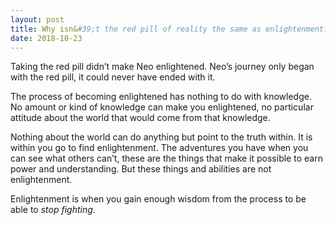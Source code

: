 ```yaml
---
layout: post
title: Why isn&#39;t the red pill of reality the same as enlightenment?
date: 2018-10-23
---
```


<p>Taking the red pill didn’t make Neo enlightened. Neo’s journey only began with the red pill, it could never have ended with it.</p><p>The process of becoming enlightened has nothing to do with knowledge. No amount or kind of knowledge can make you enlightened, no particular attitude about the world that would come from that knowledge.</p><p>Nothing about the world can do anything but point to the truth within. It is within you go to find enlightenment. The adventures you have when you can see what others can’t, these are the things that make it possible to earn power and understanding. But these things and abilities are not enlightenment.</p><p>Enlightenment is when you gain enough wisdom from the process to be able to <i>stop fighting</i>.</p>
